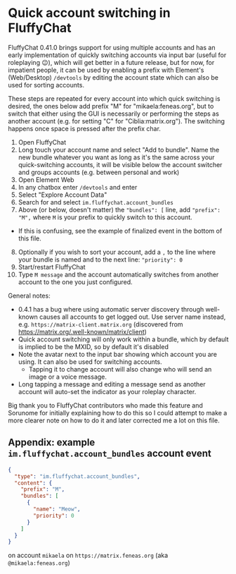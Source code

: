 # Quick account switching in FluffyChat

FluffyChat 0.41.0 brings support for using multiple accounts and has an early
implementation of quickly switching accounts via input bar (useful for roleplaying :wink:), which will get
better in a future release, but for now, for impatient people, it can
be used by enabling a prefix with Element's (Web/Desktop) `/devtools` by editing
the account state which can also be used for sorting accounts.

These steps are repeated for every account into which quick switching is
desired, the ones below add prefix "M" for "mikaela:feneas.org", but to
switch that either using the GUI is necessarily or performing the steps as
another account (e.g. for setting "C" for "Ciblia:matrix.org"). The switching happens
once space is pressed after the prefix char.

1. Open FluffyChat
2. Long touch your account name and select "Add to bundle". Name the new
   bundle whatever you want as long as it's the same across your quick-switching accounts,
   it will be visible below the account switcher and groups accounts (e.g. between personal and work)
3. Open Element Web
4. In any chatbox enter `/devtools` and enter
5. Select "Explore Account Data"
6. Search for and select `im.fluffychat.account_bundles`
7. Above (or below, doesn't matter) the `"bundles": [` line, add `"prefix": "M",` where `M` is your
   prefix to quickly switch to this account.
  * If this is confusing, see the example of finalized event in the bottom
    of this file.
8. Optionally if you wish to sort your account, add a `,` to the line where
   your bundle is named and to the next line: `"priority": 0`
9. Start/restart FluffyChat
10. Type `M message` and the account automatically switches from another account
    to the one you just configured.

General notes:

* 0.4.1 has a bug where using automatic server discovery through well-known
  causes all accounts to get logged out. Use server name instead, e.g. `https://matrix-client.matrix.org` (discovered from https://matrix.org/.well-known/matrix/client)
* Quick account switching will only work within a bundle, which by default is implied to be the MXID, so by default it's disabled
* Note the avatar next to the input bar showing which account you are using. It can also be used for switching accounts.
  * Tapping it to change account will also change who will send an image or a voice message.
* Long tapping a message and editing a message send as another account will
  auto-set the indicator as your roleplay character.

Big thank you to FluffyChat contributors who made this feature and Sorunome
for initially explaining how to do this so I could attempt to make a more clearer
note on how to do it and later corrected me a lot on this file.

## Appendix: example `im.fluffychat.account_bundles` account event

```json
{
  "type": "im.fluffychat.account_bundles",
  "content": {
    "prefix": "M",
    "bundles": [
      {
        "name": "Meow",
        "priority": 0
      }
    ]
  }
}
```

on account `mikaela` on `https://matrix.feneas.org` (aka `@mikaela:feneas.org`)
